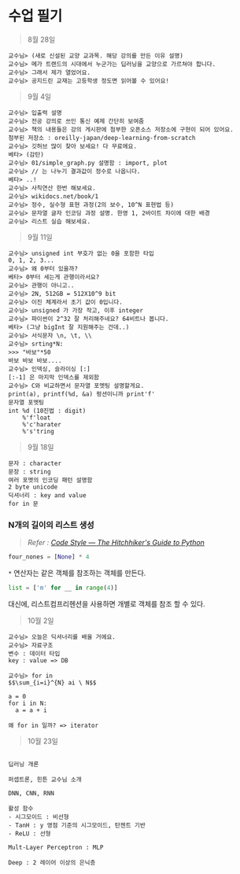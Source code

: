 # 수업 필기

> 8월 28일

```
교수님> (새로 신설된 교양 교과목. 해당 강의를 만든 이유 설명)
교수님> 메가 트랜드의 시대에서 누군가는 딥러닝을 교양으로 가르쳐야 합니다.
교수님> 그래서 제가 열었어요.
교수님> 공지드린 교재는 고등학생 정도면 읽어볼 수 있어요!
```

> 9월 4일

```
교수님> 입출력 설명
교수님> 전공 강의로 쓰인 통신 예제 간단히 보여줌
교수님> 책의 내용들은 강의 게시판에 첨부한 오픈소스 저장소에 구현이 되어 있어요.
첨부된 저장소 : oreilly-japan/deep-learning-from-scratch
교수님> 깃허브 많이 찾아 보세요! 다 무료에요.
베타> (감탄)
교수님> 01/simple_graph.py 설명함 : import, plot
교수님> // 는 나누기 결과값이 정수로 나옵니다.
베타> ..!
교수님> 사칙연산 한번 해보세요.
교수님> wikidocs.net/book/1
교수님> 정수, 실수형 표현 과정(2의 보수, 10^N 표현법 등)
교수님> 문자열 글자 인코딩 과정 설명. 한영 1, 2바이트 차이에 대한 배경
교수님> 리스트 실습 해보세요.
```

> 9월 11일

```
교수님> unsigned int 부호가 없는 0을 포함한 타입
0, 1, 2, 3...
교수님> 왜 0부터 있을까?
베타> 0부터 세는게 관행이라서요?
교수님> 관행이 아니고..
교수님> 2N, 512GB = 512X10^9 bit
교수님> 이진 체계라서 초기 값이 0입니다.
교수님> unsigned 가 가장 작고, 이후 integer
교수님> 파이썬이 2^32 잘 처리해주네요? 64비트나 봅니다.
베타> (그냥 bigInt 잘 지원해주는 건데..)
교수님> 서식문자 \n, \t, \\
교수님> srting*N:
>>> "바보"*50
바보 바보 바보....
교수님> 인덱싱, 슬라이싱 [:]
[:-1] 은 마지막 인덱스를 제외함
교수님> C와 비교하면서 문자열 포멧팅 설명할게요.
print(a), printf(%d, &a) 펑션이니까 print'f' 
문자열 포멧팅
int %d (10진법 : digit)
    %'f'loat
    %'c'harater
    %'s'tring
```

> 9월 18일

```
문자 : character
문장 : string
여러 포멧의 인코딩 패턴 설명함
2 byte unicode
딕셔너리 : key and value
for in 문
```

### N개의 길이의 리스트 생성

> _Refer : [Code Style — The Hitchhiker's Guide to Python](https://docs.python-guide.org/writing/style/#create-a-length-n-list-of-lists)_

```python
four_nones = [None] * 4
```

 `*` 연산자는 같은 객체를 참조하는 객체를 만든다.


```python
list = ['m' for __ in range(4)]
```

대신에, 리스트컴프리헨션을 사용하면 개별로 객체를 참조 할 수 있다.

> 10월 2일

```
교수님> 오늘은 딕셔너리를 배울 거에요.
교수님> 자료구조
변수 : 데이터 타입
key : value => DB

교수님> for in
$$\sum_{i=i}^{N} ai \ N$$

a = 0
for i in N:
  a = a + i

왜 for in 일까? => iterator
```

> 10월 23일

```

딥러닝 개론

퍼셉트론, 힌튼 교수님 소개

DNN, CNN, RNN

활성 함수
- 시그모이드 : 비선형
- TanH : y 영점 기준의 시그모이드, 탄젠트 기반
- ReLU : 선형

Mult-Layer Perceptron : MLP

Deep : 2 레이어 이상의 은닉층
```

